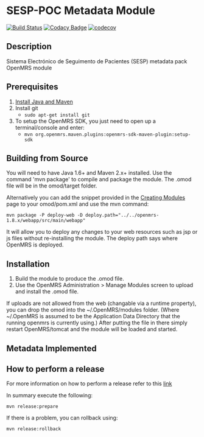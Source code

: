 SESP-POC Metadata Module
==========================

[![Build Status](https://travis-ci.org/esaude/openmrs-module-eptsmetadata.svg?branch=master)](https://travis-ci.org/esaude/openmrs-module-eptsmetadata) [![Codacy Badge](https://api.codacy.com/project/badge/Grade/6cb836f28bd141a3a4f8fe388f1d8c3d)](https://app.codacy.com/app/esaude-ops/openmrs-module-eptsmetadata?utm_source=github.com&utm_medium=referral&utm_content=esaude/openmrs-module-eptsmetadata&utm_campaign=Badge_Grade_Dashboard) [![codecov](https://codecov.io/gh/esaude/openmrs-module-eptsmetadata/branch/master/graph/badge.svg)](https://codecov.io/gh/esaude/openmrs-module-eptsmetadata)

Description
-----------
Sistema Electrónico de Seguimento de Pacientes (SESP) metadata pack OpenMRS module

Prerequisites
-------------

1. [Install Java and Maven](https://wiki.openmrs.org/display/docs/OpenMRS+SDK#OpenMRSSDK-Installation)
2. Install git
   - `sudo apt-get install git`
3. To setup the OpenMRS SDK, you just need to open up a terminal/console and enter:
   - `mvn org.openmrs.maven.plugins:openmrs-sdk-maven-plugin:setup-sdk`

Building from Source
--------------------
You will need to have Java 1.6+ and Maven 2.x+ installed.  Use the command 'mvn package' to
compile and package the module.  The .omod file will be in the omod/target folder.

Alternatively you can add the snippet provided in the [Creating Modules](https://wiki.openmrs.org/x/cAEr) page to your
omod/pom.xml and use the mvn command:

    mvn package -P deploy-web -D deploy.path="../../openmrs-1.8.x/webapp/src/main/webapp"

It will allow you to deploy any changes to your web
resources such as jsp or js files without re-installing the module. The deploy path says
where OpenMRS is deployed.

Installation
------------
1. Build the module to produce the .omod file.
2. Use the OpenMRS Administration > Manage Modules screen to upload and install the .omod file.

If uploads are not allowed from the web (changable via a runtime property), you can drop the omod
into the ~/.OpenMRS/modules folder.  (Where ~/.OpenMRS is assumed to be the Application
Data Directory that the running openmrs is currently using.)  After putting the file in there
simply restart OpenMRS/tomcat and the module will be loaded and started.

Metadata Implemented
-------------------

How to perform a release
-------------------------

For more information on how to perform a release refer to this [link](https://wiki.openmrs.org/display/docs/Maven+Release+Process)

In summary execute the following:

```
mvn release:prepare
```

If there is a problem, you can rollback using:
```
mvn release:rollback
```